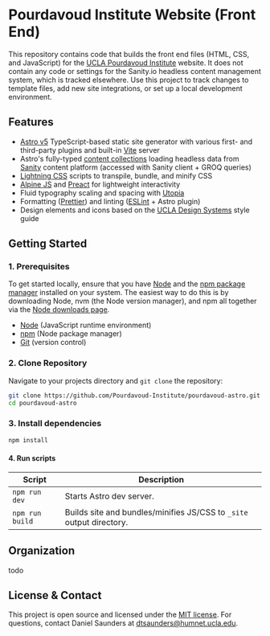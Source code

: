 # Pourdavoud Institute Website (Front End)

This repository contains code that builds the front end files (HTML, CSS, and JavaScript) for the [UCLA Pourdavoud Institute](https://pourdavoud.ucla.edu/) website. It does not contain any code or settings for the Sanity.io headless content management system, which is tracked elsewhere. Use this project to track changes to template files, add new site integrations, or set up a local development environment.

## Features

- [Astro v5](https://astro.build/) TypeScript-based static site generator with various first- and third-party plugins and built-in [Vite](http://vite.dev/) server
- Astro's fully-typed [content collections](https://docs.astro.build/en/guides/content-collections/) loading headless data from [Sanity](https://www.sanity.io/) content platform (accessed with Sanity client + GROQ queries)
- [Lightning CSS](https://lightningcss.dev/) scripts to transpile, bundle, and minify CSS
- [Alpine JS](https://alpinejs.dev/start-here) and [Preact](https://preactjs.com/) for lightweight interactivity
- Fluid typography scaling and spacing with [Utopia](https://utopia.fyi/)
- Formatting ([Prettier](https://prettier.io/)) and linting ([ESLint](https://eslint.org/) + Astro plugin)
- Design elements and icons based on the [UCLA Design Systems](https://designsystem.brand.ucla.edu/) style guide

## Getting Started

### 1. Prerequisites

To get started locally, ensure that you have [Node](https://nodejs.org/en) and the [npm package manager](https://www.npmjs.com/) installed on your system. The easiest way to do this is by downloading Node, nvm (the Node version manager), and npm all together via the [Node downloads page](https://nodejs.org/en/download).

- [Node](https://nodejs.org/en) (JavaScript runtime environment)
- [npm](https://www.npmjs.com/) (Node package manager)
- [Git](https://git-scm.com/book/en/v2/Getting-Started-Installing-Git) (version control)

### 2. Clone Repository

Navigate to your projects directory and `git clone` the repository:

```sh
git clone https://github.com/Pourdavoud-Institute/pourdavoud-astro.git
cd pourdavoud-astro
```

### 3. Install dependencies

```sh
npm install
```

#### 4. Run scripts

| Script          | Description                                                          |
| --------------- | -------------------------------------------------------------------- |
| `npm run dev`   | Starts Astro dev server.                                             |
| `npm run build` | Builds site and bundles/minifies JS/CSS to `_site` output directory. |

## Organization

todo

## License & Contact

This project is open source and licensed under the [MIT license](https://choosealicense.com/licenses/mit/). For questions, contact Daniel Saunders at [dtsaunders@humnet.ucla.edu](mailto:dtsaunders@humnet.ucla.edu).
